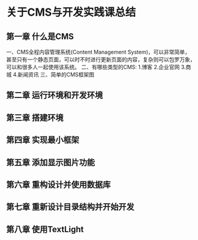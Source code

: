 # 关于CMS与开发实践课总结
## 第一章 什么是CMS
一、CMS全程内容管理系统(Content Management System)，可以非常简单，甚至只有一个静态页面，可以时不时进行更新页面的内容，复杂则可以包罗万象，可以和很多人一起使用该系统。
二、有哪些类型的CMS:
1.博客
2.企业官网
3.商城
4.新闻资讯
三、简单的CMS框架图

## 第二章 运行环境和开发环境
## 第三章 搭建环境
## 第四章 实现最小框架
## 第五章 添加显示图片功能
## 第六章 重构设计并使用数据库
## 第七章 重新设计目录结构并开始开发
## 第八章 使用TextLight
